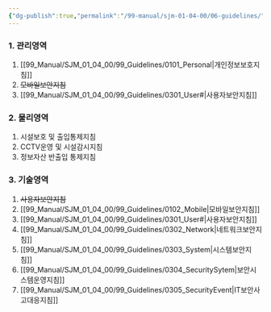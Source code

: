 ```yaml
---
{"dg-publish":true,"permalink":"/99-manual/sjm-01-04-00/06-guidelines/","title":"제 6 장 관련지침","tags":["정보보안관리규정","보안","관련지침"],"noteIcon":"","created":"","updated":""}
---
```


### 1. 관리영역
1. [[99_Manual/SJM_01_04_00/99_Guidelines/0101_Personal\|개인정보보호지침]] 
2. ~~모바일보안지침~~
3. [[99_Manual/SJM_01_04_00/99_Guidelines/0301_User#\|사용자보안지침]]
### 2. 물리영역
1. 시설보호 및 출입통제지침 
2. CCTV운영 및 시설감시지침
3. 정보자산 반출입 통제지침
### 3. 기술영역
1. ~~사용자보안지침~~
2. [[99_Manual/SJM_01_04_00/99_Guidelines/0102_Mobile\|모바일보안지침]]
3. [[99_Manual/SJM_01_04_00/99_Guidelines/0301_User#\|사용자보안지침]] 
4. [[99_Manual/SJM_01_04_00/99_Guidelines/0302_Network\|네트워크보안지침]]
5. [[99_Manual/SJM_01_04_00/99_Guidelines/0303_System\|시스템보안지침]] 
6. [[99_Manual/SJM_01_04_00/99_Guidelines/0304_SecuritySytem\|보안시스템운영지침]]
7. [[99_Manual/SJM_01_04_00/99_Guidelines/0305_SecurityEvent\|IT보안사고대응지침]]

